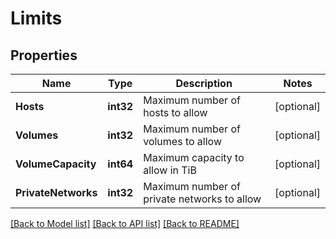 # Limits

## Properties

Name | Type | Description | Notes
------------ | ------------- | ------------- | -------------
**Hosts** | **int32** | Maximum number of hosts to allow | [optional] 
**Volumes** | **int32** | Maximum number of volumes to allow | [optional] 
**VolumeCapacity** | **int64** | Maximum capacity to allow in TiB | [optional] 
**PrivateNetworks** | **int32** | Maximum number of private networks to allow | [optional] 

[[Back to Model list]](../README.md#documentation-for-models) [[Back to API list]](../README.md#documentation-for-api-endpoints) [[Back to README]](../README.md)


